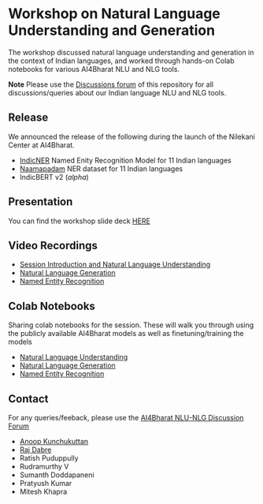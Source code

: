 # Workshop on Natural Language Understanding and Generation

The workshop discussed natural language understanding and generation in the context of Indian languages, and worked through hands-on Colab notebooks for various AI4Bharat NLU and NLG tools. 

**Note** Please use the [Discussions forum](https://github.com/AI4Bharat/workshop-nlg-nlu-2022/discussions) of this repository for all discussions/queries about our Indian language NLU and NLG tools.


## Release 

We announced the release of the following during the launch of the Nilekani Center at AI4Bharat. 

- [IndicNER](https://huggingface.co/ai4bharat/IndicNER) Named Enity Recognition Model for 11 Indian languages
- [Naamapadam](https://huggingface.co/datasets/ai4bharat/naamapadam) NER dataset for 11 Indian languages
- IndicBERT v2 (_alpha_)

## Presentation

You can find the workshop slide deck [HERE](https://github.com/AI4Bharat/workshop-nlg-nlu-2022/blob/master/ai4bharat-nlu-nlg-worksop-2022.pdf) 

## Video Recordings 

- [Session Introduction and Natural Language Understanding](https://www.youtube.com/watch?v=gEitJJ8zUr8)
- [Natural Language Generation](https://www.youtube.com/watch?v=iegmGpA0Zvk&t=851s)
- [Named Entity Recognition](https://www.youtube.com/watch?v=z2geHApy9pk)

## Colab Notebooks

Sharing colab notebooks for the session. These will walk you through using the publicly available AI4Bharat models as well as finetuning/training the models

- [Natural Language Understanding](https://colab.research.google.com/drive/1nBTATMReFugH-w1glMaJ5Jsi8PhmtrDl?usp=sharing)
- [Natural Language Generation](https://colab.research.google.com/drive/13Gj7bAhR2HIdgSXEzp8fu4xwqrKsEYaa?usp=sharing)
- [Named Entity Recognition](https://colab.research.google.com/drive/1sYa-PDdZQ_c9SzUgnhyb3Fl7j96QBCS8?usp=sharing)

## Contact

For any queries/feeback, please use the [AI4Bharat NLU-NLG Discussion Forum](https://github.com/AI4Bharat/workshop-nlg-nlu-2022/discussions)

- [Anoop Kunchukuttan](mailto:anoop.kunchukuttan@gmail.com)
- [Raj Dabre](mailto:prajdabre@gmail.com)
- Ratish Puduppully
- Rudramurthy V 
- Sumanth Doddapaneni
- Pratyush Kumar 
- Mitesh Khapra
